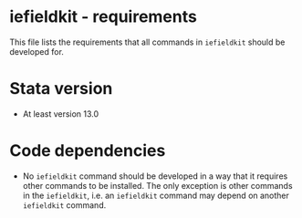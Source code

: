 # iefieldkit - requirements

This file lists the requirements that all commands in `iefieldkit` should be developed for.

# Stata version
* At least version 13.0

# Code dependencies
* No `iefieldkit` command should be developed in a way that it requires other commands to be installed. The only exception is other commands in the `iefieldkit`, i.e. an `iefieldkit` command may depend on another `iefieldkit` command.
